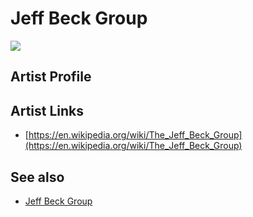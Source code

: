 # Jeff Beck Group

![](../../asssets/artists/Jeff_Beck_Group.png)

## Artist Profile



## Artist Links

- [https://en.wikipedia.org/wiki/The_Jeff_Beck_Group](https://en.wikipedia.org/wiki/The_Jeff_Beck_Group)


## See also

- [Jeff Beck Group](Jeff_Beck_Group-Jeff_Beck_Group.md)
